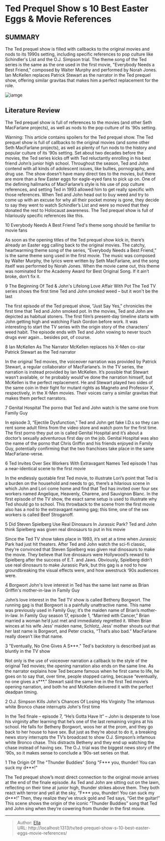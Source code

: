 # Ted Prequel Show s 10 Best Easter Eggs &amp; Movie References


## SUMMARY 


 The Ted prequel show is filled with callbacks to the original movies and nods to its 1990s setting, including specific references to pop culture like Schindler&#39;s List and the O.J. Simpson trial. 
 The theme song of the Ted series is the same as the one used in the first movie, &#34;Everybody Needs a Best Friend,&#34; composed by Walter Murphy and performed by Norah Jones. 
 Ian McKellen replaces Patrick Stewart as the narrator in the Ted prequel show, offering similar gravitas that makes him a perfect replacement for the role. 

![iamge](https://static1.srcdn.com/wordpress/wp-content/uploads/2024/01/collage-of-mark-wahlberg-in-the-ted-movie-ted-in-the-tv-show-and-max-burkholder-in-the-ted-tv-show.jpg)

## Literature Review
The Ted prequel show is full of references to the movies (and other Seth MacFarlane projects), as well as nods to the pop culture of its &#39;90s setting.




Warning: This article contains spoilers for the Ted prequel show.
The Ted prequel show is full of callbacks to the original movies (and some other Seth MacFarlane projects), as well as plenty of fun nods to the history and popular culture of its ‘90s setting. Set about two decades before the movies, the Ted series kicks off with Ted reluctantly enrolling in his best friend John’s junior high school. Throughout the season, Ted and John contend with all kinds of adolescent issues, like bullies, pornography, and drug use. The show doesn’t have many direct ties to the movies, but there are more than a few Easter eggs for eagle-eyed fans to pick up on.
One of the defining hallmarks of MacFarlane’s style is his use of pop culture references, and setting Ted in 1993 allowed him to get really specific with those references. When Ted and John head out to buy weed and try to come up with an excuse for why all their pocket money is gone, they decide to say they went to watch Schindler’s List and were so moved that they donated the rest to Holocaust awareness. The Ted prequel show is full of hilariously specific references like this.









 








 10  Everybody Needs A Best Friend 
Ted&#39;s theme song should be familiar to movie fans


 







As soon as the opening titles of the Ted prequel show kick in, there’s already an Easter egg calling back to the original movies. The catchy, heartwarming theme song of the series, “Everybody Needs a Best Friend,” is the same theme song used in the first movie. The music was composed by Walter Murphy, the lyrics were written by Seth MacFarlane, and the song itself was performed by Norah Jones. When the movie came out, this theme was nominated for the Academy Award for Best Original Song. If it ain’t broke, don’t fix it.





 9  The Beginning Of Ted &amp; John&#39;s Lifelong Love Affair With Pot 
The Ted TV series shows the first time Ted and John smoked weed – but it won&#39;t be the last
        

The first episode of the Ted prequel show, “Just Say Yes,” chronicles the first time that Ted and John smoked pot. In the movies, Ted and John are depicted as habitual stoners. The first film’s present-day timeline starts with John getting high and watching Flash Gordon before work. It was interesting to start the TV series with the origin story of the characters’ weed habit. The episode ends with Ted and John vowing to never touch drugs ever again... besides pot, of course.





 8  Ian McKellen As The Narrator 
McKellen replaces his X-Men co-star Patrick Stewart as the Ted narrator


 







In the original Ted movies, the voiceover narration was provided by Patrick Stewart, a regular collaborator of MacFarlane’s. In the TV series, the narration is instead provided by Ian McKellen. It’s possible that Stewart wasn’t available, or he probably would’ve done the narration himself, but McKellen is the perfect replacement. He and Stewart played two sides of the same coin in their fight for mutant rights as Magneto and Professor X, respectively, in the X-Men movies. Their voices carry a similar gravitas that makes them perfect narrators.





 7  Genital Hospital 
The porno that Ted and John watch is the same one from Family Guy
        

In episode 3, “Ejectile Dysfunction,” Ted and John get fake I.D.s so they can rent some adult films from the video store and watch porn for the first time. The first porno they put on is called Genital Hospital and it’s about a doctor’s sexually adventurous first day on the job. Genital Hospital was also the name of the porno that Chris Griffin and his friends enjoyed in Family Guy, potentially confirming that the two franchises take place in the same MacFarlane-verse.





 6  Ted Invites Over Sex Workers With Extravagant Names 
Ted episode 1 has a near-identical scene to the first movie
        

In the endlessly quotable first Ted movie, to illustrate Lori’s point that Ted is a burden on the household and needs to go, there’s a hilarious scene in which John and Lori come home and find that Ted has invited over four sex workers named Angelique, Heavenly, Charene, and Sauvignon Blanc. In the first episode of the TV show, the exact same setup is used to illustrate why Ted should go to school. This throwback to the scene from the first movie also has a nod to the extravagant naming gag; this time, one of the sex workers is called Beef Stroganoff.





 5  Did Steven Spielberg Use Real Dinosaurs In Jurassic Park? 
Ted and John think Spielberg was given real dinosaurs to put in his movie
        

Since the Ted TV show takes place in 1993, it’s set at a time when Jurassic Park had just hit theaters. After Ted and John watch the sci-fi classic, they’re convinced that Steven Spielberg was given real dinosaurs to make the movie. They believe that live dinosaurs were Hollywood’s reward to Spielberg after the success of E.T. and Jaws. Obviously, Spielberg didn’t use real dinosaurs to make Jurassic Park, but this gag is a nod to how groundbreaking the visual effects were, and how awestruck ‘90s audiences were.





 4  Borgwort 
John&#39;s love interest in Ted has the same last name as Brian Griffin&#39;s mother-in-law in Family Guy
        

John’s love interest in the Ted TV show is called Betheny Borgwort. The running gag is that Borgwort is a painfully unattractive name. This name was previously used in Family Guy; it’s the maiden name of Brian’s mother-in-law. In Family Guy season 17, episode 1, “Married with Cancer,” Brian married a woman he’d just met and immediately regretted it. When Brian winces at his wife Jess’ maiden name, Schlotz, Jess’ mother shouts out that her last name is Borgwort, and Peter cracks, “That’s also bad.” MacFarlane really doesn’t like that name.





 3  &#34;Eventually, No One Gives A S***.&#34; 
Ted&#39;s backstory is described just as bluntly in the TV show
        

Not only is the use of voiceover narration a callback to the style of the original Ted movies; the opening narration also ends on the same line. As the narrator explains how Ted became famous when he first came to life, he goes on to say that, over time, people stopped caring, because “eventually, no one gives a s***.” Stewart said the same line in the first Ted movie’s opening narration, and both he and McKellen delivered it with the perfect deadpan timing.





 2  O.J. Simpson Kills John&#39;s Chances Of Losing His Virginity 
The infamous white Bronco chase interrupts John&#39;s first time
        

In the Ted finale – episode 7, “He’s Gotta Have It” – John is desperate to lose his virginity after learning that he’s one of the last remaining virgins at his school. He falls for Betheny Borgwort, woos her at the prom, and they go back to her house to have sex. But just as they’re about to do it, a breaking news story interrupts the TV’s broadcast to show O.J. Simpson’s infamous white Bronco chase. This distracts Betheny and they end up watching the chase instead of having sex. The O.J. trial was the biggest news story of the ‘90s, so it makes sense to conclude a ‘90s-set series on that.





 1  The Origin Of The &#34;Thunder Buddies&#34; Song 
&#34;F*** you, thunder! You can suck my d***!&#34;


 







The Ted prequel show’s most direct connection to the original movie arrives at the end of the finale episode. As Ted and John are sitting out on the lawn, reflecting on their time at junior high, thunder strikes above them. They both react with terror and yell at the sky, “F*** you, thunder! You can suck my d***!” Then, they realize they’ve struck gold and Ted says, “Get the guitar!” This scene shows the origin of the iconic “Thunder Buddies” song that Ted and John sing when they’re cowering from thunder in the first movie. 

---

> Author: [Ella](https://instagram.hk.cn/)  
> URL: http://localhost:1313/tv/ted-prequel-show-s-10-best-easter-eggs-movie-references/  

